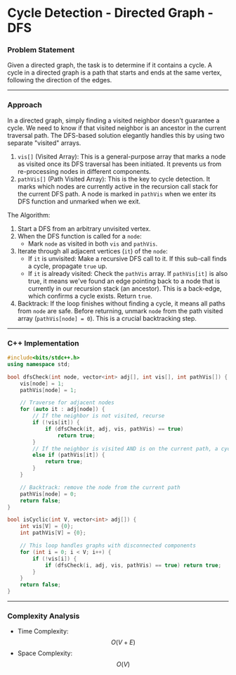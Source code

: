 # Cycle Detection - Directed Graph - DFS

### Problem Statement

Given a directed graph, the task is to determine if it contains a cycle. A cycle in a directed graph is a path that starts and ends at the same vertex, following the direction of the edges.

***

### Approach

In a directed graph, simply finding a visited neighbor doesn't guarantee a cycle. We need to know if that visited neighbor is an ancestor in the current traversal path. The DFS-based solution elegantly handles this by using two separate "visited" arrays.

1. `vis[]` (Visited Array): This is a general-purpose array that marks a node as visited once its DFS traversal has been initiated. It prevents us from re-processing nodes in different components.
2. `pathVis[]` (Path Visited Array): This is the key to cycle detection. It marks which nodes are currently active in the recursion call stack for the current DFS path. A node is marked in `pathVis` when we enter its DFS function and unmarked when we exit.

The Algorithm:

1. Start a DFS from an arbitrary unvisited vertex.
2. When the DFS function is called for a `node`:
   * Mark `node` as visited in both `vis` and `pathVis`.
3. Iterate through all adjacent vertices (`it`) of the `node`:
   * If `it` is unvisited: Make a recursive DFS call to it. If this sub-call finds a cycle, propagate `true` up.
   * If `it` is already visited: Check the `pathVis` array. If `pathVis[it]` is also true, it means we've found an edge pointing back to a node that is currently in our recursion stack (an ancestor). This is a back-edge, which confirms a cycle exists. Return `true`.
4. Backtrack: If the loop finishes without finding a cycle, it means all paths from `node` are safe. Before returning, unmark `node` from the path visited array (`pathVis[node] = 0`). This is a crucial backtracking step.

***

### C++ Implementation

```cpp
#include<bits/stdc++.h>
using namespace std;

bool dfsCheck(int node, vector<int> adj[], int vis[], int pathVis[]) {
    vis[node] = 1;
    pathVis[node] = 1;

    // Traverse for adjacent nodes
    for (auto it : adj[node]) {
        // If the neighbor is not visited, recurse
        if (!vis[it]) {
            if (dfsCheck(it, adj, vis, pathVis) == true)
                return true;
        }
        // If the neighbor is visited AND is on the current path, a cycle is found.
        else if (pathVis[it]) {
            return true;
        }
    }

    // Backtrack: remove the node from the current path
    pathVis[node] = 0;
    return false;
}

bool isCyclic(int V, vector<int> adj[]) {
    int vis[V] = {0};
    int pathVis[V] = {0};

    // This loop handles graphs with disconnected components
    for (int i = 0; i < V; i++) {
        if (!vis[i]) {
            if (dfsCheck(i, adj, vis, pathVis) == true) return true;
        }
    }
    return false;
}
```

***

### Complexity Analysis

* Time Complexity: $$O(V + E)$$
* Space Complexity: $$O(V)$$
